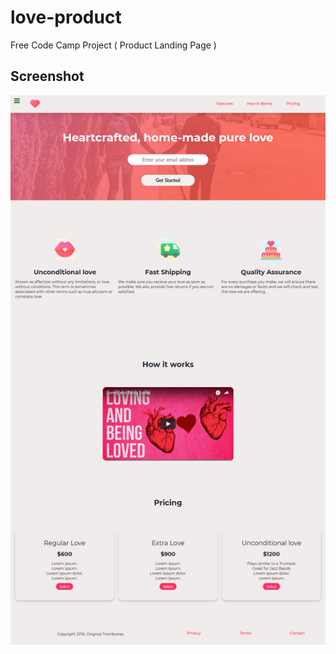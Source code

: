 # love-product
Free Code Camp Project ( Product Landing Page )

## Screenshot
![Screenshot](Screenshot.png)
